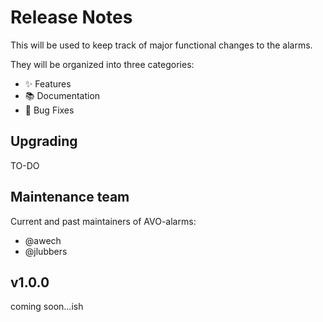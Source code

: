 # Release Notes

This will be used to keep track of major functional changes to the alarms.

They will be organized into three categories:

- :sparkles: Features
- :books: Documentation
- :bug: Bug Fixes


## Upgrading

TO-DO

## Maintenance team

Current and past maintainers of AVO-alarms:

- @awech
- @jlubbers


## v1.0.0

coming soon...ish
